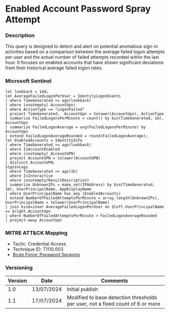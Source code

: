 # Enabled Account Password Spray Attempt

### Description

This query is designed to detect and alert on potential anomalous sign-in activities based on a comparison between the average failed logon attempts per user and the actual number of failed attempts recorded within the last hour.
It focuses on enabled accounts that have shown significant deviations from their historical average failed logon rates.

### Microsoft Sentinel
```
let lookback = 14d;
let AverageFailedLogonPerUser = IdentityLogonEvents
| where TimeGenerated >= ago(lookback)
| where isnotempty( AccountUpn)
| where ActionType == "LogonFailed"
| project TimeGenerated,  AccountUpn = tolower(AccountUpn), ActionType
| summarize FailedLogonsPerMinute = count() by bin(TimeGenerated, 1m), AccountUpn
| summarize FailedLogonAverage = avg(FailedLogonsPerMinute) by AccountUpn
| extend FailedLogonAverageRounded = round(FailedLogonAverage);
let EnabledAccounts = IdentityInfo
| where TimeGenerated >= ago(lookback) 
| where IsAccountEnabled
| where isnotempty( AccountUPN)
| project AccountUPN = tolower(AccountUPN)
| distinct AccountUPN;
SigninLogs
| where TimeGenerated >= ago(1h)
| where IsInteractive
| where isnotempty(ResultDescription)
| summarize UnknownIPs = make_set(IPAddress) by bin(TimeGenerated, 1m), UserPrincipalName, AppDisplayName
| where UserPrincipalName has_any (EnabledAccounts)
| extend NumberOfFailedAttemptsPerMinute = array_length(UnknownIPs), UserPrincipalName = tolower(UserPrincipalName)
| join kind=inner AverageFailedLogonPerUser on $left.UserPrincipalName == $right.AccountUpn
| where NumberOfFailedAttemptsPerMinute > FailedLogonAverageRounded
| project-away AccountUpn
```

### MITRE ATT&CK Mapping
- Tactic: Credential Access
- Technique ID: T1110.003
- [Brute Force: Password Spraying](https://attack.mitre.org/techniques/T1110/003/)

### Versioning
| Version       | Date          | Comments                               |
| ------------- |---------------| ---------------------------------------|
| 1.0           | 13/07/2024    | Initial publish                        |
| 1.1           | 17/07/2024    | Modified to base detection thresholds per user, not a fixed count of 6 or more                        |

